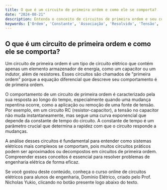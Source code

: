 ```yaml
---
title: O que é um circuito de primeira ordem e como ele se comporta?
date: "2024-08-21"
description: Entenda o conceito de circuitos de primeira ordem e seu comportamento em termos de tensão e corrente.
keywords: ['Ordem', 'Constante', 'Associação', 'Resolvido', 'Tensão', 'Capacitor', 'Primeira']
---
```


## O que é um circuito de primeira ordem e como ele se comporta?

Um circuito de primeira ordem é um tipo de circuito elétrico que contém apenas um elemento armazenador de energia, como um capacitor ou um indutor, além de resistores. Esses circuitos são chamados de "primeira ordem" porque a equação diferencial que descreve seu comportamento é de primeira ordem. 

O comportamento de um circuito de primeira ordem é caracterizado pela sua resposta ao longo do tempo, especialmente quando uma mudança repentina ocorre, como a aplicação ou remoção de uma fonte de tensão. Por exemplo, em um circuito RC (resistor-capacitor), a tensão no capacitor não muda instantaneamente, mas segue uma curva exponencial que depende da constante de tempo do circuito. A constante de tempo é um parâmetro crucial que determina a rapidez com que o circuito responde a mudanças.

A análise desses circuitos é fundamental para entender como sistemas elétricos mais complexos se comportam, pois muitos circuitos práticos podem ser aproximados ou decompostos em circuitos de primeira ordem. Compreender esses conceitos é essencial para resolver problemas de engenharia elétrica de forma eficaz.

Se você gostou deste conteúdo, conheça o curso online de circuitos elétricos para alunos de engenharia, Domínio Elétrico, criado pelo Prof. Nicholas Yukio, clicando no botão presente logo abaixo do texto.